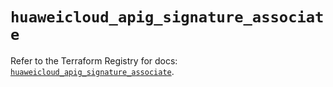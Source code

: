 # `huaweicloud_apig_signature_associate`

Refer to the Terraform Registry for docs: [`huaweicloud_apig_signature_associate`](https://registry.terraform.io/providers/huaweicloud/huaweicloud/1.71.1/docs/resources/apig_signature_associate).
